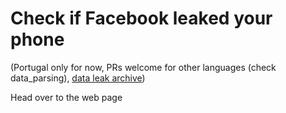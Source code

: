 # Check if Facebook leaked your phone

(Portugal only for now, PRs welcome for other languages (check data_parsing), [data leak archive](https://archive.md/MZqak))

Head over to the web page